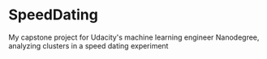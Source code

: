# SpeedDating
My capstone project for Udacity's machine learning engineer Nanodegree, analyzing clusters in a speed dating experiment
